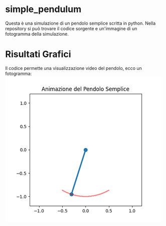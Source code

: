 # simple_pendulum
Questa è una simulazione di un pendolo semplice scritta in python. Nella repository si può trovare il codice sorgente e un'immagine di un fotogramma della simulazione.

# Risultati Grafici
Il codice permette una visualizzazione video del pendolo, ecco un fotogramma:
![Fotogramma](pendolo.png)
